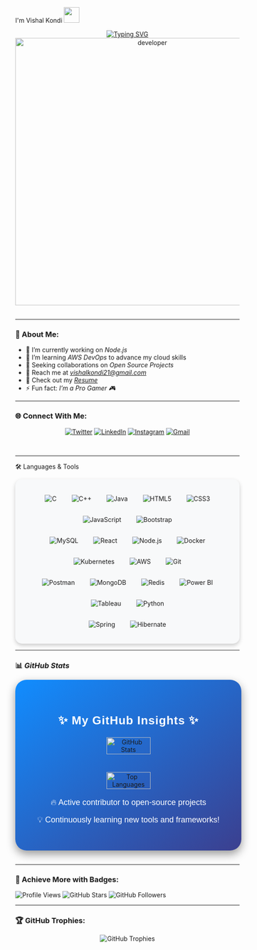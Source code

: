  I'm Vishal Kondi <img src="https://media.giphy.com/media/QssGEmpkyEOhBCb7e1/giphy.gif" width="35"></h1>

<div align="center">
  <a href="#">
    <img src="https://readme-typing-svg.herokuapp.com?font=Fira+Code&weight=600&size=22&pause=1000&center=true&vCenter=true&width=435&lines=Full+Stack+Java+Developer;Open+Source+Enthusiast;Proactive+Learner+%26+Team+Player;Building+Dynamic+Applications" alt="Typing SVG">
  </a>
</div>

<div align="center">
  <img src="https://github.com/Vishalkondi/Vishalkondi/assets/1162077/5403918/media/d5dccb5d5818cba2c8fa0cb15fb578b3.gif" alt="developer" width="600"/>
</div>

<br/>

---
### 🚀 About Me:
- 🔭 I’m currently working on *Node.js*  
- 🌱 I’m learning *AWS DevOps* to advance my cloud skills  
- 👯 Seeking collaborations on *Open Source Projects*  
- 💌 Reach me at *[vishalkondi21@gmail.com](mailto:vishalkondi21@gmail.com)*  
- 📄 Check out my *[Resume](https://drive.google.com/file/d/1VVv7lIgro7FWGHM7U5v-k50Qnn2x8oZy/view?usp=sharing)*  
- ⚡ Fun fact: *I’m a Pro Gamer 🎮*  


---

### 🌐 Connect With Me:
<p align="center">
  <a href="https://twitter.com/vishalkondi123" target="_blank"><img src="https://img.shields.io/badge/Twitter-1DA1F2?style=for-the-badge&logo=twitter&logoColor=white" alt="Twitter"></a>
  <a href="https://www.linkedin.com/in/vishal-kondi" target="_blank"><img src="https://img.shields.io/badge/LinkedIn-0A66C2?style=for-the-badge&logo=linkedin&logoColor=white" alt="LinkedIn"></a>
  <a href="https://www.instagram.com/vishal_kondi_21/" target="_blank"><img src="https://img.shields.io/badge/Instagram-E4405F?style=for-the-badge&logo=instagram&logoColor=white" alt="Instagram"></a>
  <a href="mailto:vishalkondi21@gmail.com"><img src="https://img.shields.io/badge/Email-D14836?style=for-the-badge&logo=gmail&logoColor=white" alt="Gmail"></a>
</p>

<br/>

---

🛠 Languages & Tools
<div align="center" style="background-color:#f8f9fa; border-radius: 15px; padding: 20px; box-shadow: 0 4px 10px rgba(0, 0, 0, 0.2);"> 
  <div> 
    <img src="https://img.icons8.com/color/48/000000/c-programming.png" alt="C" title="C" style="margin: 15px;"> 
    <img src="https://img.icons8.com/color/48/000000/c-plus-plus-logo.png" alt="C++" title="C++" style="margin: 15px;"> 
    <img src="https://img.icons8.com/color/48/000000/java-coffee-cup-logo.png" alt="Java" title="Java" style="margin: 15px;"> 
    <img src="https://img.icons8.com/color/48/000000/html-5.png" alt="HTML5" title="HTML5" style="margin: 15px;"> 
    <img src="https://img.icons8.com/color/48/000000/css3.png" alt="CSS3" title="CSS3" style="margin: 15px;"> 
    <img src="https://img.icons8.com/color/48/000000/javascript--v1.png" alt="JavaScript" title="JavaScript" style="margin: 15px;"> 
    <img src="https://img.icons8.com/color/48/000000/bootstrap.png" alt="Bootstrap" title="Bootstrap" style="margin: 15px;"> 
  </div> 
  <div> 
    <img src="https://img.icons8.com/color/48/000000/mysql-logo.png" alt="MySQL" title="MySQL" style="margin: 15px;"> 
    <img src="https://img.icons8.com/officel/48/000000/react.png" alt="React" title="React" style="margin: 15px;"> 
    <img src="https://img.icons8.com/color/48/000000/nodejs.png" alt="Node.js" title="Node.js" style="margin: 15px;"> 
    <img src="https://img.icons8.com/color/48/000000/docker.png" alt="Docker" title="Docker" style="margin: 15px;"> 
    <img src="https://img.icons8.com/color/48/000000/kubernetes.png" alt="Kubernetes" title="Kubernetes" style="margin: 15px;"> 
    <img src="https://img.icons8.com/color/48/000000/amazon-web-services.png" alt="AWS" title="AWS" style="margin: 15px;"> 
    <img src="https://img.icons8.com/color/48/000000/git.png" alt="Git" title="Git" style="margin: 15px;"> 
  </div> 
  <div> 
    <img src="https://img.icons8.com/external-tal-revivo-color-tal-revivo/48/000000/external-postman-is-the-only-complete-api-development-environment-logo-color-tal-revivo.png" alt="Postman" title="Postman" style="margin: 15px;"> 
    <img src="https://img.icons8.com/color/48/000000/mongodb.png" alt="MongoDB" title="MongoDB" style="margin: 15px;"> 
    <img src="https://img.icons8.com/color/48/000000/redis.png" alt="Redis" title="Redis" style="margin: 15px;"> 
    <img src="https://img.icons8.com/color/48/000000/power-bi.png" alt="Power BI" title="Power BI" style="margin: 15px;"> 
    <img src="https://img.icons8.com/color/48/000000/tableau-software.png" alt="Tableau" title="Tableau" style="margin: 15px;"> 
    <img src="https://img.icons8.com/color/48/000000/python.png" alt="Python" title="Python" style="margin: 15px;"> 
  </div>
  <!-- Java Frameworks -->
  <div> 
    <img src="https://img.icons8.com/color/48/000000/spring-logo.png" alt="Spring" title="Spring" style="margin: 15px;"> 
    <img src="https://img.icons8.com/color/48/000000/hibernate.png" alt="Hibernate" title="Hibernate" style="margin: 15px;"> 
  </div>
</div>


---
### 📊 *GitHub Stats*  
<div align="center" style="background: linear-gradient(to bottom right, #118DFF, #3B3F8F); padding: 40px; border-radius: 25px; box-shadow: 0px 8px 20px rgba(0, 0, 0, 0.4); width: 85%; margin: auto; transition: all 0.3s ease;">
  <h2 style="color: #FFF; font-family: 'Arial', sans-serif; font-size: 26px; font-weight: 700; letter-spacing: 1px;">✨ My GitHub Insights ✨</h2>
  
  <div style="display: flex; justify-content: center; gap: 40px; flex-wrap: wrap; margin-top: 20px;">
    <img src="https://github-readme-stats.vercel.app/api?username=Vishalkondi&show_icons=true&count_private=true&theme=radical&hide_border=true&border_radius=15" alt="GitHub Stats" style="border-radius: 15px; width: 48%; transition: transform 0.3s ease;"/>
    <img src="https://github-readme-stats.vercel.app/api/top-langs/?username=Vishalkondi&layout=compact&theme=radical&hide_border=true&border_radius=15" alt="Top Languages" style="border-radius: 15px; width: 48%; transition: transform 0.3s ease;"/>
  </div>
  
  <div style="color: #FFF; margin-top: 20px; font-size: 18px; font-family: 'Arial', sans-serif;">
    <p>🔥 Active contributor to open-source projects</p>
    <p>💡 Continuously learning new tools and frameworks!</p>
  </div>
</div>





<br/>

---

### 🎨 Achieve More with Badges:
![Profile Views](https://komarev.com/ghpvc/?username=Vishalkondi&label=PROFILE+VIEWS&color=brightgreen)
![GitHub Stars](https://img.shields.io/github/stars/Vishalkondi?style=flat-square&color=yellow)
![GitHub Followers](https://img.shields.io/github/followers/Vishalkondi?style=flat-square&color=blue)

---

### 🏆 GitHub Trophies:
<div align="center">
  <img src="https://github-profile-trophy.vercel.app/?username=Vishalkondi&theme=onedark&row=1&column=7&margin-w=15&margin-h=15" alt="GitHub Trophies">
</div>
